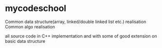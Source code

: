 # mycodeschool
Common data structure(array, linked/double linked list etc.) realisation
Common algo realisation

all source code in C++ implementation and with some of good extension on basic data structure
